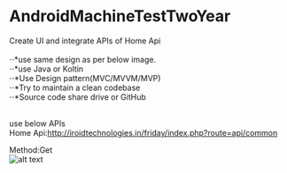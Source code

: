 # AndroidMachineTestTwoYear


Create UI and integrate APIs of Home Api  <br /> <br />
⋅⋅*use same design as per below image. <br />
⋅⋅*use Java or Koltin  <br />
⋅⋅*Use Design pattern(MVC/MVVM/MVP) <br />
⋅⋅*Try to maintain a clean codebase <br />
⋅⋅*Source code share drive or GitHub <br /> <br />

use below APIs <br />
Home Api:http://iroidtechnologies.in/friday/index.php?route=api/common <br />

Method:Get <br />
![alt text](https://github.com/shameemathinhal/AndroidMachineTestTwoYear/blob/main/Screenshot_2020-11-30-19-33-33-13.jpg?raw=true)



